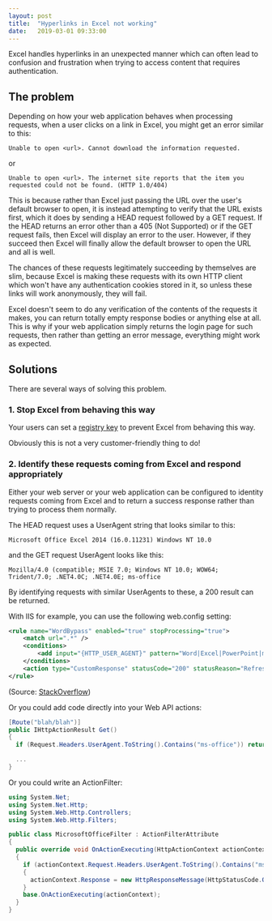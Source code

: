 ```yaml
---
layout: post
title:  "Hyperlinks in Excel not working"
date:   2019-03-01 09:33:00
---
```


Excel handles hyperlinks in an unexpected manner which can often lead to confusion and frustration when trying to access content that requires authentication.

## The problem

Depending on how your web application behaves when processing requests, when a user clicks on a link in Excel, you might get an error similar to this:

`Unable to open <url>. Cannot download the information requested.`

or

`Unable to open <url>. The internet site reports that the item you requested could not be found. (HTTP 1.0/404)`

This is because rather than Excel just passing the URL over the user's default browser to open, it is instead attempting to verify that the URL exists first, which it does by sending a HEAD request followed by a GET request. If the HEAD returns an error other than a 405 (Not Supported) or if the GET request fails, then Excel will display an error to the user. However, if they succeed then Excel will finally allow the default browser to open the URL and all is well.

The chances of these requests legitimately succeeding by themselves are slim, because Excel is making these requests with its own HTTP client which won't have any authentication cookies stored in it, so unless these links will work anonymously, they will fail.

Excel doesn't seem to do any verification of the contents of the requests it makes, you can return totally empty response bodies or anything else at all. This is why if your web application simply returns the login page for such requests, then rather than getting an error message, everything might work as expected.

## Solutions

There are several ways of solving this problem.

### 1. Stop Excel from behaving this way

Your users can set a [registry key](https://support.microsoft.com/en-gb/help/218153/error-message-when-clicking-hyperlink-in-office-cannot-locate-the-inte) to prevent Excel from behaving this way.

Obviously this is not a very customer-friendly thing to do!

### 2. Identify these requests coming from Excel and respond appropriately
Either your web server or your web application can be configured to identity requests coming from Excel and to return a success response rather than trying to process them normally.

The HEAD request uses a UserAgent string that looks similar to this:

`Microsoft Office Excel 2014 (16.0.11231) Windows NT 10.0`

and the GET request UserAgent looks like this:

`Mozilla/4.0 (compatible; MSIE 7.0; Windows NT 10.0; WOW64; Trident/7.0; .NET4.0C; .NET4.0E; ms-office`

By identifying requests with similar UserAgents to these, a 200 result can be returned.

With IIS for example, you can use the following web.config setting:

```xml
<rule name="WordBypass" enabled="true" stopProcessing="true">
    <match url=".*" />
    <conditions>
        <add input="{HTTP_USER_AGENT}" pattern="Word|Excel|PowerPoint|ms-office" />
    </conditions>
    <action type="CustomResponse" statusCode="200" statusReason="Refresh" statusDescription="Refresh" />
</rule>
```
(Source: [StackOverflow](https://stackoverflow.com/questions/2653626/why-are-cookies-unrecognized-when-a-link-is-clicked-from-an-external-source-i-e))

Or you could add code directly into your Web API actions:

```c#
[Route("blah/blah")]
public IHttpActionResult Get()
{
  if (Request.Headers.UserAgent.ToString().Contains("ms-office")) return Ok();

  ...
}
```

Or you could write an ActionFilter:

```c#
using System.Net;
using System.Net.Http;
using System.Web.Http.Controllers;
using System.Web.Http.Filters;

public class MicrosoftOfficeFilter : ActionFilterAttribute
{
  public override void OnActionExecuting(HttpActionContext actionContext)
  {
    if (actionContext.Request.Headers.UserAgent.ToString().Contains("ms-office"))
    {
      actionContext.Response = new HttpResponseMessage(HttpStatusCode.OK);
    }
    base.OnActionExecuting(actionContext);
  }
}
```